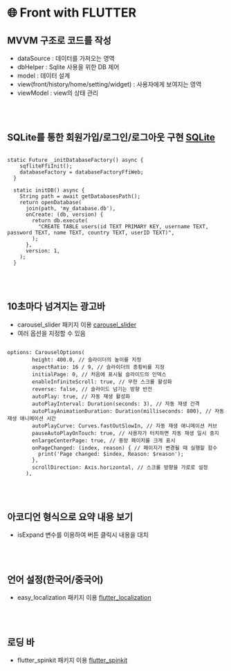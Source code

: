 # 🌐 Front with FLUTTER


## MVVM 구조로 코드를 작성
* dataSource : 데이터를 가져오는 영역
* dbHelper : Sqlite 사용을 위한 DB 제어
* model : 데이터 설계
* view(front/history/home/setting/widget) : 사용자에게 보여지는 영역
* viewModel : view의 상태 관리
  
<br/><br/>
## SQLite를 통한 회원가입/로그인/로그아웃 구현 [SQLite](https://www.sqlite.org/)
<pre><code>
static Future<void> _initDatabaseFactory() async {
    sqfliteFfiInit();
    databaseFactory = databaseFactoryFfiWeb;
  }

  static initDB() async {
    String path = await getDatabasesPath();
    return openDatabase(
      join(path, 'my_database.db'),
      onCreate: (db, version) {
        return db.execute(
          "CREATE TABLE users(id TEXT PRIMARY KEY, username TEXT, password TEXT, name TEXT, country TEXT, userID TEXT)",
        );
      },
      version: 1,
    );
  }
</code></pre>

<br/><br/>
## 10초마다 넘겨지는 광고바
* carousel_slider 패키지 이용 [carousel_slider](https://pub.dev/packages/carousel_slider)
* 여러 옵션을 지정할 수 있음
<pre><code>
options: CarouselOptions(
        height: 400.0, // 슬라이더의 높이를 지정
        aspectRatio: 16 / 9, // 슬라이더의 종횡비를 지정
        initialPage: 0, // 처음에 표시될 슬라이드의 인덱스
        enableInfiniteScroll: true, // 무한 스크롤 활성화
        reverse: false, // 슬라이드 넘기는 방향 반전
        autoPlay: true, // 자동 재생 활성화
        autoPlayInterval: Duration(seconds: 3), // 자동 재생 간격
        autoPlayAnimationDuration: Duration(milliseconds: 800), // 자동 재생 애니메이션 시간
        autoPlayCurve: Curves.fastOutSlowIn, // 자동 재생 애니메이션 커브
        pauseAutoPlayOnTouch: true, // 사용자가 터치하면 자동 재생 일시 중지
        enlargeCenterPage: true, // 중앙 페이지를 크게 표시
        onPageChanged: (index, reason) { // 페이지가 변경될 때 실행할 함수
          print('Page changed: $index, Reason: $reason');
        },
        scrollDirection: Axis.horizontal, // 스크롤 방향을 가로로 설정
      ),
</code></pre>

<br/><br/>
## 아코디언 형식으로 요약 내용 보기
* isExpand 변수를 이용하여 버튼 클릭시 내용을 대치

<br/><br/>
## 언어 설정(한국어/중국어)
* easy_localization 패키지 이용 [flutter_localization](https://pub.dev/packages/easy_localization)

<br/><br/>
## 로딩 바 
* flutter_spinkit 패키지 이용 [flutter_spinkit](https://pub.dev/packages/flutter_spinkit)
